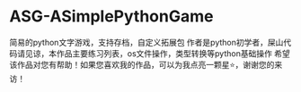 # ASG-ASimplePythonGame
简易的python文字游戏，支持存档，自定义拓展包
作者是python初学者，屎山代码请见谅，本作品主要练习列表，os文件操作，类型转换等python基础操作
希望该作品对您有帮助！如果您喜欢我的作品，可以为我点亮一颗星⭐️，谢谢您的来访！
